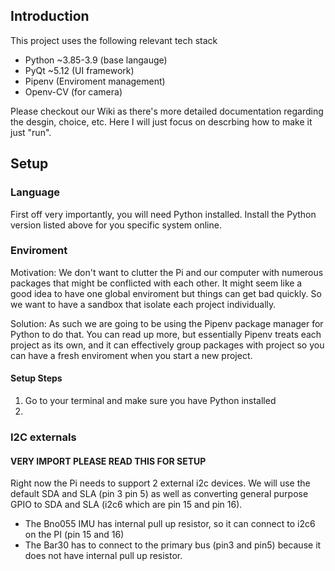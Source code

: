 ## Introduction

This project uses the following relevant tech stack
- Python ~3.85-3.9 (base langauge)
- PyQt ~5.12 (UI framework)
- Pipenv (Enviroment management)
- Openv-CV (for camera)

Please checkout our Wiki as there's more detailed documentation regarding the desgin, choice, etc. Here I will just focus on descrbing how to make it just "run".



## Setup

### Language
First off very importantly, you will need Python installed. Install the Python version listed above for you specific system online.

### Enviroment
Motivation: We don't want to clutter the Pi and our computer with numerous packages that might be conflicted with each other. It might seem like a good idea to have one global enviroment but things can get bad quickly. So we want to have a sandbox that isolate each project individually.

Solution: As such we are going to be using the Pipenv package manager for Python to do that. You can read up more, but essentially Pipenv treats each project as its own, and it can effectively group packages with project so you can have a fresh enviroment when you start a new project.

#### Setup Steps
1. Go to your terminal and make sure you have Python installed
2. 


### I2C externals

#### VERY IMPORT PLEASE READ THIS FOR SETUP
Right now the Pi needs to support 2 external i2c devices. We will use the default SDA and SLA (pin 3 pin 5) as well as converting general purpose GPIO to SDA and SLA (i2c6 which are pin 15 and pin 16).

- The Bno055 IMU has internal pull up resistor, so it can connect to i2c6 on the PI (pin 15 and 16)
- The Bar30 has to connect to the primary bus (pin3 and pin5) because it does not have internal pull up resistor.
